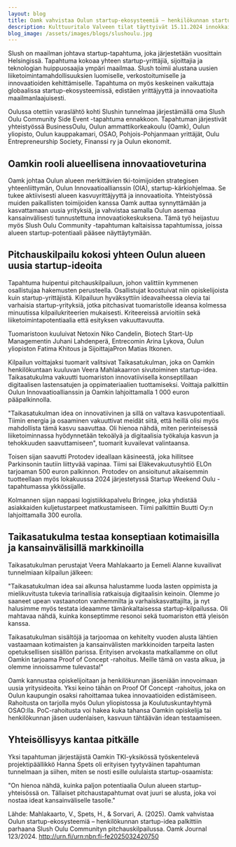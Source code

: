 ```yaml
---
layout: blog
title: Oamk vahvistaa Oulun startup-ekosysteemiä – henkilökunnan startup-idea palkittiin parhaana Slush Oulu Communityn pitchauskilpailussa
description: Kulttuuritalo Valveen tilat täyttyivät 15.11.2024 innokkaista kasvuyrittäjistä, opiskelijoista ja yrityselämän asiantuntijoista, kun Slush Oulu Community Side Event -tapahtuma kokosi yhteen alueen startup-kentän parhaat ideat ja verkostoitumisesta kiinnostuneet osallistujat. Tapahtuma tarjosi inspiroivia puheenvuoroja, käytännön oppia ja unohtumatonta kilpailujännitystä – kaikki kansainvälisen startup-kulttuurin hengessä.
blog_image: /assets/images/blogs/slushoulu.jpg
---
```

Slush on maailman johtava startup-tapahtuma, joka järjestetään vuosittain Helsingissä. Tapahtuma kokoaa yhteen startup-yrittäjiä, sijoittajia ja teknologian huippuosaajia ympäri maailmaa. Slush toimii alustana uusien liiketoimintamahdollisuuksien luomiselle, verkostoitumiselle ja innovaatioiden kehittämiselle. Tapahtuma on myös keskeinen vaikuttaja globaalissa startup-ekosysteemissä, edistäen yrittäjyyttä ja innovaatioita maailmanlaajuisesti.

Oulussa otettiin varaslähtö kohti Slushin tunnelmaa järjestämällä oma Slush Oulu Community Side Event -tapahtuma ennakkoon. Tapahtuman järjestivät yhteistyössä BusinessOulu, Oulun ammattikorkeakoulu (Oamk), Oulun yliopisto, Oulun kauppakamari, OSAO, Pohjois-Pohjanmaan yrittäjät, Oulu Entrepreneurship Society, Finanssi ry ja Oulun ekonomit.

## Oamkin rooli alueellisena innovaatioveturina

Oamk johtaa Oulun alueen merkittävien tki-toimijoiden strategisen yhteenliittymän, Oulun Innovaatioallianssin (OIA), startup-kärkiohjelmaa. Se tukee aktiivisesti alueen kasvuyrittäjyyttä ja innovaatioita. Yhteistyössä muiden paikallisten toimijoiden kanssa Oamk auttaa synnyttämään ja kasvattamaan uusia yrityksiä, ja vahvistaa samalla Oulun asemaa kansainvälisesti tunnustettuna innovaatiokeskuksena. Tämä työ heijastuu myös Slush Oulu Community -tapahtuman kaltaisissa tapahtumissa, joissa alueen startup-potentiaali pääsee näyttäytymään.

## Pitchauskilpailu kokosi yhteen Oulun alueen uusia startup-ideoita

Tapahtuma huipentui pitchauskilpailuun, johon valittiin kymmenen osallistujaa hakemusten perusteella. Osallistujat koostuivat niin opiskelijoista kuin startup-yrittäjistä. Kilpailuun hyväksyttiin ideavaiheessa olevia tai varhaisia startup-yrityksiä, jotka pitchasivat tuomaristolle ideansa kolmessa minuutissa kilpailukriteerien mukaisesti. Kriteereissä arvioitiin sekä liiketoimintapotentiaalia että esityksen vakuuttavuutta.

Tuomaristoon kuuluivat Netoxin Niko Candelin, Biotech Start-Up Managementin Juhani Lahdenperä, Entrecomin Arina Lykova, Oulun yliopiston Fatima Khitous ja SijoittajaPron Matias Itkonen.

Kilpailun voittajaksi tuomarit valitsivat Taikasatukulman, joka on Oamkin henkilökuntaan kuuluvan Veera Mahlakaarron sivutoiminen startup-idea. Taikasatukulma vakuutti tuomariston innovatiivisella konseptillaan digitaalisen lastensatujen ja oppimateriaalien tuottamiseksi. Voittaja palkittiin Oulun Innovaatioallianssin ja Oamkin lahjoittamalla 1 000 euron pääpalkinnolla.

"Taikasatukulman idea on innovatiivinen ja sillä on valtava kasvupotentiaali. Tiimin energia ja osaaminen vakuuttivat meidät siitä, että heillä olisi myös mahdollista tämä kasvu saavuttaa. Oli hienoa nähdä, miten perinteisessä liiketoiminnassa hyödynnetään tekoälyä ja digitaalisia työkaluja kasvun ja tehokkuuden saavuttamiseen", tuomarit kuvailevat valintaansa.

Toisen sijan saavutti Protodev ideallaan käsineestä, joka hillitsee Parkinsonin tautiin liittyvää vapinaa. Tiimi sai Eläkevakuutusyhtiö ELOn tarjoaman 500 euron palkinnon. Protodev on ansioitunut aikaisemmin tuotteellaan myös lokakuussa 2024 järjestetyssä Startup Weekend Oulu -tapahtumassa ykkössijalle.

Kolmannen sijan nappasi logistiikkapalvelu Bringee, joka yhdistää asiakkaiden kuljetustarpeet matkustamiseen. Tiimi palkittiin Buutti Oy:n lahjoittamalla 300 eurolla.

## Taikasatukulma testaa konseptiaan kotimaisilla ja kansainvälisillä markkinoilla 

Taikasatukulman perustajat Veera Mahlakaarto ja Eemeli Alanne kuvailivat tunnelmiaan kilpailun jälkeen:

"Taikasatukulman idea sai alkunsa halustamme luoda lasten oppimista ja mielikuvitusta tukevia tarinallisia ratkaisuja digitaalisin keinoin. Olemme jo saaneet upean vastaanoton vanhemmilta ja varhaiskasvattajilta, ja nyt halusimme myös testata ideaamme tämänkaltaisessa startup-kilpailussa. Oli mahtavaa nähdä, kuinka konseptimme resonoi sekä tuomariston että yleisön kanssa.

Taikasatukulman sisältöjä ja tarjoomaa on kehitelty vuoden alusta lähtien vastaamaan kotimaisten ja kansainvälisten markkinoiden tarpeita lasten opetuksellisen sisällön parissa. Erityisen arvokasta matkallamme on ollut Oamkin tarjoama Proof of Concept -rahoitus. Meille tämä on vasta alkua, ja olemme innoissamme tulevasta!"

Oamk kannustaa opiskelijoitaan ja henkilökunnan jäseniään innovoimaan uusia yritysideoita. Yksi keino tähän on Proof Of Concept -rahoitus, joka on Oulun kaupungin osaksi rahoittamaa tukea innovaatioiden edistämiseen. Rahoitusta on tarjolla myös Oulun yliopistossa ja Koulutuskuntayhtymä OSAO:lla. PoC-rahoitusta voi hakea kuka tahansa Oamkin opiskelija tai henkilökunnan jäsen uudenlaisen, kasvuun tähtäävän idean testaamiseen.

## Yhteisöllisyys kantaa pitkälle

Yksi tapahtuman järjestäjistä Oamkin TKI-yksikössä työskentelevä projektipäällikkö Hanna Spets oli erityisen tyytyväinen tapahtuman tunnelmaan ja siihen, miten se nosti esille oululaista startup-osaamista:

"On hienoa nähdä, kuinka paljon potentiaalia Oulun alueen startup-yhteisössä on. Tällaiset pitchaustapahtumat ovat juuri se alusta, joka voi nostaa ideat kansainväliselle tasolle."

Lähde: Mahlakaarto, V., Spets, H., & Sorvari, A. (2025). Oamk vahvistaa Oulun startup-ekosysteemiä – henkilökunnan startup-idea palkittiin parhaana Slush Oulu Communityn pitchauskilpailussa. Oamk Journal 123/2024. http://urn.fi/urn:nbn:fi-fe2025032420750
